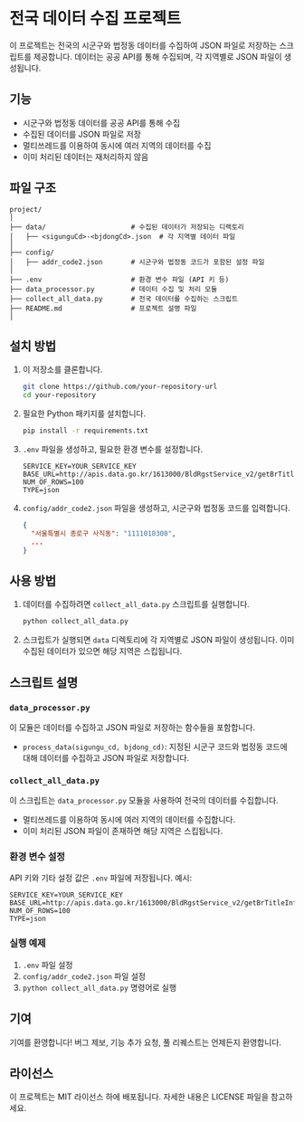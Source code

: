 # 전국 데이터 수집 프로젝트

이 프로젝트는 전국의 시군구와 법정동 데이터를 수집하여 JSON 파일로 저장하는 스크립트를 제공합니다. 데이터는 공공 API를 통해 수집되며, 각 지역별로 JSON 파일이 생성됩니다.

## 기능

- 시군구와 법정동 데이터를 공공 API를 통해 수집
- 수집된 데이터를 JSON 파일로 저장
- 멀티쓰레드를 이용하여 동시에 여러 지역의 데이터를 수집
- 이미 처리된 데이터는 재처리하지 않음

## 파일 구조

```
project/
│
├── data/                     # 수집된 데이터가 저장되는 디렉토리
│   ├── <sigunguCd>-<bjdongCd>.json  # 각 지역별 데이터 파일
│
├── config/
│   ├── addr_code2.json       # 시군구와 법정동 코드가 포함된 설정 파일
│
├── .env                      # 환경 변수 파일 (API 키 등)
├── data_processor.py         # 데이터 수집 및 처리 모듈
├── collect_all_data.py       # 전국 데이터를 수집하는 스크립트
├── README.md                 # 프로젝트 설명 파일
│
```

## 설치 방법

1. 이 저장소를 클론합니다.
   ```bash
   git clone https://github.com/your-repository-url
   cd your-repository
   ```

2. 필요한 Python 패키지를 설치합니다.
   ```bash
   pip install -r requirements.txt
   ```

3. `.env` 파일을 생성하고, 필요한 환경 변수를 설정합니다.
   ```env
   SERVICE_KEY=YOUR_SERVICE_KEY
   BASE_URL=http://apis.data.go.kr/1613000/BldRgstService_v2/getBrTitleInfo
   NUM_OF_ROWS=100
   TYPE=json
   ```

4. `config/addr_code2.json` 파일을 생성하고, 시군구와 법정동 코드를 입력합니다.
   ```json
   {
     "서울특별시 종로구 사직동": "1111010300",
     ...
   }
   ```

## 사용 방법

1. 데이터를 수집하려면 `collect_all_data.py` 스크립트를 실행합니다.
   ```bash
   python collect_all_data.py
   ```

2. 스크립트가 실행되면 `data` 디렉토리에 각 지역별로 JSON 파일이 생성됩니다. 이미 수집된 데이터가 있으면 해당 지역은 스킵됩니다.

## 스크립트 설명

### `data_processor.py`

이 모듈은 데이터를 수집하고 JSON 파일로 저장하는 함수들을 포함합니다.

- `process_data(sigungu_cd, bjdong_cd)`: 지정된 시군구 코드와 법정동 코드에 대해 데이터를 수집하고 JSON 파일로 저장합니다.

### `collect_all_data.py`

이 스크립트는 `data_processor.py` 모듈을 사용하여 전국의 데이터를 수집합니다.

- 멀티쓰레드를 이용하여 동시에 여러 지역의 데이터를 수집합니다.
- 이미 처리된 JSON 파일이 존재하면 해당 지역은 스킵됩니다.

### 환경 변수 설정

API 키와 기타 설정 값은 `.env` 파일에 저장됩니다. 예시:

```env
SERVICE_KEY=YOUR_SERVICE_KEY
BASE_URL=http://apis.data.go.kr/1613000/BldRgstService_v2/getBrTitleInfo
NUM_OF_ROWS=100
TYPE=json
```

### 실행 예제

1. `.env` 파일 설정
2. `config/addr_code2.json` 파일 설정
3. `python collect_all_data.py` 명령어로 실행

## 기여

기여를 환영합니다! 버그 제보, 기능 추가 요청, 풀 리퀘스트는 언제든지 환영합니다.

## 라이선스

이 프로젝트는 MIT 라이선스 하에 배포됩니다. 자세한 내용은 LICENSE 파일을 참고하세요.